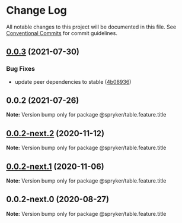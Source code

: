 # Change Log

All notable changes to this project will be documented in this file.
See [Conventional Commits](https://conventionalcommits.org) for commit guidelines.

## [0.0.3](https://github.com/spryker/ui-components/compare/@spryker/table.feature.title@0.0.2...@spryker/table.feature.title@0.0.3) (2021-07-30)


### Bug Fixes

* update peer dependencies to stable ([4b08936](https://github.com/spryker/ui-components/commit/4b0893691360cf4bd66935aed24873266c98c4e4))





## 0.0.2 (2021-07-26)

**Note:** Version bump only for package @spryker/table.feature.title





## [0.0.2-next.2](https://github.com/spryker/ui-components/compare/@spryker/table.feature.title@0.0.2-next.1...@spryker/table.feature.title@0.0.2-next.2) (2020-11-12)

**Note:** Version bump only for package @spryker/table.feature.title





## [0.0.2-next.1](https://github.com/spryker/ui-components/compare/@spryker/table.feature.title@0.0.2-next.0...@spryker/table.feature.title@0.0.2-next.1) (2020-11-06)

**Note:** Version bump only for package @spryker/table.feature.title





## 0.0.2-next.0 (2020-08-27)

**Note:** Version bump only for package @spryker/table.feature.title
